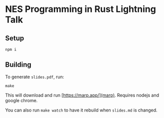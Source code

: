 # NES Programming in Rust Lightning Talk

## Setup

```
npm i
```

## Building

To generate `slides.pdf`, run:
```
make
```
This will download and run [https://marp.app/](marp).
Requires nodejs and google chrome.

You can also run `make watch` to have it rebuild when `slides.md` is changed.

